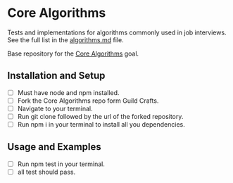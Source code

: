 # Core Algorithms

Tests and implementations for algorithms commonly used in job interviews. See the full list in the [algorithms.md](algorithms.md) file.

Base repository for the [Core Algorithms](http://jsdev.learnersguild.org/goals/123) goal.

## Installation and Setup
- [ ] Must have node and npm installed.
- [ ] Fork the Core Algorithms repo form Guild Crafts.
- [ ] Navigate to your terminal.
- [ ] Run git clone followed by the url of the forked repository.
- [ ] Run npm i in your terminal to install all you dependencies.

## Usage and Examples
- [ ] Run npm test in your terminal.
- [ ] all test should pass.
